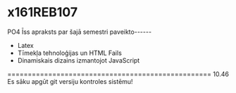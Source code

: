 # x161REB107
PO4
Īss apraksts par šajā semestri paveikto------
+ Latex
+ Tīmekļa tehnoloģijas un HTML Fails
+ Dinamiskais dizains izmantojot JavaScript

==================================================
10.46 Es sāku apgūt git versiju kontroles sistēmu!

